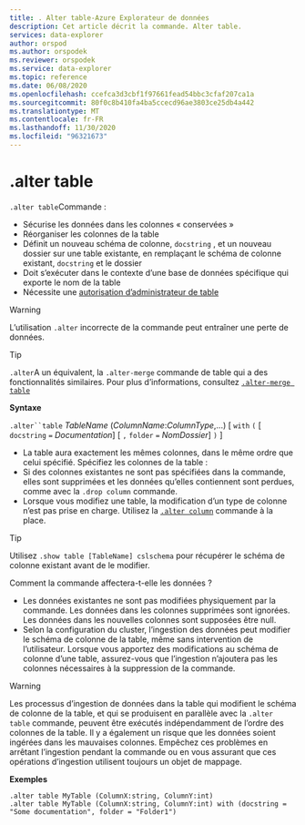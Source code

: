 ```yaml
---
title: . Alter table-Azure Explorateur de données
description: Cet article décrit la commande. Alter table.
services: data-explorer
author: orspod
ms.author: orspodek
ms.reviewer: orspodek
ms.service: data-explorer
ms.topic: reference
ms.date: 06/08/2020
ms.openlocfilehash: ccefca3d3cbf1f97661fead54bbc3cfaf207ca1a
ms.sourcegitcommit: 80f0c8b410fa4ba5ccecd96ae3803ce25db4a442
ms.translationtype: MT
ms.contentlocale: fr-FR
ms.lasthandoff: 11/30/2020
ms.locfileid: "96321673"
---
```

# <a name="alter-table"></a>.alter table
 
`.alter table`Commande :
* Sécurise les données dans les colonnes « conservées »
* Réorganiser les colonnes de la table
* Définit un nouveau schéma de colonne, `docstring` , et un nouveau dossier sur une table existante, en remplaçant le schéma de colonne existant, `docstring` et le dossier
* Doit s’exécuter dans le contexte d’une base de données spécifique qui exporte le nom de la table
* Nécessite une [autorisation d’administrateur de table](../management/access-control/role-based-authorization.md)

> [!WARNING]
> L’utilisation `.alter` incorrecte de la commande peut entraîner une perte de données.

> [!TIP]
> `.alter`A un équivalent, la `.alter-merge` commande de table qui a des fonctionnalités similaires. Pour plus d’informations, consultez [`.alter-merge table`](../management/alter-merge-table-command.md)

**Syntaxe**

`.alter``table` *TableName* (*ColumnName*:*ColumnType*,...)  [ `with` `(` [ `docstring` `=` *Documentation*] [ `,` `folder` `=` *NomDossier*] `)` ]


 * La table aura exactement les mêmes colonnes, dans le même ordre que celui spécifié.
 Spécifiez les colonnes de la table :
 * Si des colonnes existantes ne sont pas spécifiées dans la commande, elles sont supprimées et les données qu’elles contiennent sont perdues, comme avec la `.drop column` commande.
 * Lorsque vous modifiez une table, la modification d’un type de colonne n’est pas prise en charge. Utilisez la [`.alter column`](alter-column.md) commande à la place.

> [!TIP]
> Utilisez `.show table [TableName] cslschema` pour récupérer le schéma de colonne existant avant de le modifier.


Comment la commande affectera-t-elle les données ?
* Les données existantes ne sont pas modifiées physiquement par la commande. Les données dans les colonnes supprimées sont ignorées. Les données dans les nouvelles colonnes sont supposées être null.
* Selon la configuration du cluster, l’ingestion des données peut modifier le schéma de colonne de la table, même sans intervention de l’utilisateur. Lorsque vous apportez des modifications au schéma de colonne d’une table, assurez-vous que l’ingestion n’ajoutera pas les colonnes nécessaires à la suppression de la commande.

> [!WARNING]
> Les processus d’ingestion de données dans la table qui modifient le schéma de colonne de la table, et qui se produisent en parallèle avec la `.alter table` commande, peuvent être exécutés indépendamment de l’ordre des colonnes de la table. Il y a également un risque que les données soient ingérées dans les mauvaises colonnes. Empêchez ces problèmes en arrêtant l’ingestion pendant la commande ou en vous assurant que ces opérations d’ingestion utilisent toujours un objet de mappage.

**Exemples**

```kusto
.alter table MyTable (ColumnX:string, ColumnY:int) 
.alter table MyTable (ColumnX:string, ColumnY:int) with (docstring = "Some documentation", folder = "Folder1")
```
